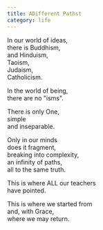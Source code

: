 ```yaml
---
title: ADifferent Pathst
category: life
---
```

In our world of ideas,  
there is Buddhism,  
and Hinduism,  
Taoism,  
Judaism,  
Catholicism.

In the world of being,  
there are no "isms".

There is only One,  
simple   
and inseparable.

Only in our minds  
does it fragment,  
breaking into complexity,  
an infinity of paths,  
all to the same truth.

This is where ALL our teachers  
have pointed.

This is where we started from  
and, with Grace,  
where we may return.

